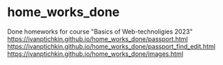 # home_works_done
Done homeworks for course "Basics of Web-technoligies 2023"
https://ivanptichkin.github.io/home_works_done/passport.html
https://ivanptichkin.github.io/home_works_done/passport_find_edit.html
https://ivanptichkin.github.io/home_works_done/images.html
